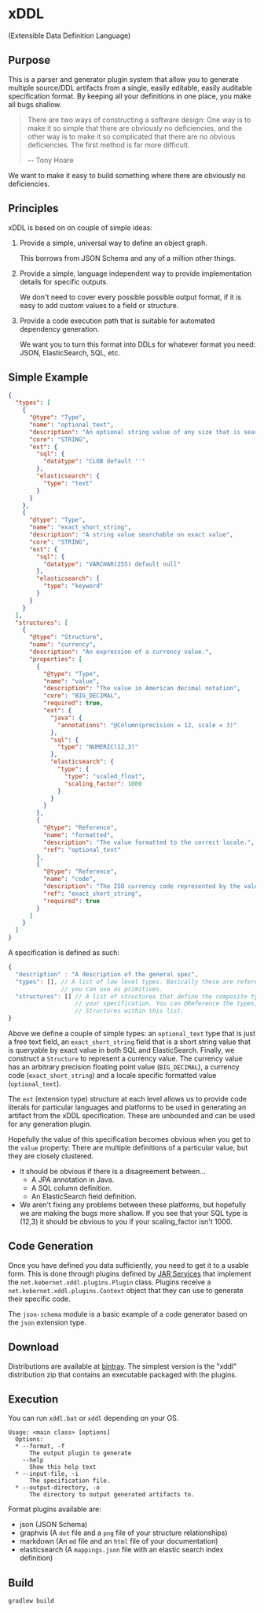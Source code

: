 xDDL
====

(Extensible Data Definition Language)

Purpose
-------

This is a parser and generator plugin system that allow you to generate multiple source/DDL artifacts from a single, 
easily editable, easily auditable specification format. By keeping all your definitions in one place, you make all 
bugs shallow.

> There are two ways of constructing a software design: One way is to make it so simple that there are obviously no 
> deficiencies, and the other way is to make it so complicated that there are no obvious deficiencies. The first method
> is far more difficult.
>
> -- Tony Hoare

We want to make it easy to build something where there are obviously no deficiencies.

Principles
----------

xDDL is based on on couple of simple ideas:

  1. Provide a simple, universal way to define an object graph.
     
     This borrows from JSON Schema and any of a million other things.
  1. Provide a simple, language independent way to provide implementation details for specific outputs.
     
     We don't need to cover every possible possible output format, if it is easy to add custom values to a field or 
     structure.
     
  1. Provide a code execution path that is suitable for automated dependency generation.
  
     We want you to turn this format into DDLs for whatever format you need: JSON, ElasticSearch, SQL, etc.
     
Simple Example
--------------

```json
{
  "types": [
    {
      "@type": "Type",
      "name": "optional_text",
      "description": "An optional string value of any size that is searchable as text, not as a token value",
      "core": "STRING",
      "ext": {
        "sql": {
          "datatype": "CLOB default ''"
        },
        "elasticsearch": {
          "type": "text"
        }
      }
    },
    {
      "@type": "Type",
      "name": "exact_short_string",
      "description": "A string value searchable on exact value",
      "core": "STRING",
      "ext": {
        "sql": {
          "datatype": "VARCHAR(255) default null"
        },
        "elasticsearch": {
          "type": "keyword"
        }
      }
    }
  ],
  "structures": [
    {
      "@type": "Structure",
      "name": "currency",
      "description": "An expression of a currency value.",
      "properties": [
        {
          "@type": "Type",
          "name": "value",
          "description": "The value in American decimal notation",
          "core": "BIG_DECIMAL",
          "required": true,
          "ext": {
            "java": {
              "annotations": "@Column(precision = 12, scale = 3)"
            },
            "sql": {
              "type": "NUMERIC(12,3)"
            },
            "elasticsearch": {
              "type": {
                "type": "scaled_float",
                "scaling_factor": 1000
              }
            }
          }
        },
        {
          "@type": "Reference",
          "name": "formatted",
          "description": "The value formatted to the correct locale.",
          "ref": "optional_text"
        },
        {
          "@type": "Reference",
          "name": "code",
          "description": "The ISO currency code represented by the value",
          "ref": "exact_short_string",
          "required": true
        }
      ]
    }
  ]
}
```

A specification is defined as such: 

```javascript
{
  "description" : "A description of the general spec",
  "types": [], // A list of low level types. Basically these are references
               // you can use as primitives.
  "structures": [] // A list of structures that define the composite types of
                   // your specification. You can @Reference the types, or other
                   // Structures within this list.
}

```

Above we define a couple of simple types: an ``optional_text`` type that is just a free text field, an 
``exact_short_string`` field that is a short string value that is queryable by exact value in both SQL and 
ElasticSearch. Finally, we construct a ``Structure`` to represent a currency value. The currency value has an 
arbitrary precision floating point value (``BIG_DECIMAL``), a currency code (``exact_short_string``) and a locale 
specific formatted value (``optional_text``).

The ``ext`` (extension type) structure at each level allows us to provide code literals for particular languages and platforms to be
used in generating an artifact from the xDDL specification. These are unbounded and can be used for any generation 
plugin.

Hopefully the value of this specification becomes obvious when you get to the ``value`` property: There are multiple 
definitions of a particular value, but they are closely clustered.
 * It should be obvious if there is a disagreement between...
    * A JPA annotation in Java.
    * A SQL column definition.
    * An ElasticSearch field definition.
 * We aren't fixing any problems between these platforms, but hopefully we are making the bugs more shallow. If you see
   that your SQL type is (12,3) it should be obvious to you if your scaling_factor isn't 1000.
   
Code Generation
---------------

Once you have defined you data sufficiently, you need to get it to a usable form. This is done through plugins defined
by [JAR Services](https://docs.oracle.com/javase/7/docs/api/java/util/ServiceLoader.html) that implement the
``net.kebernet.xddl.plugins.Plugin`` class. Plugins receive a ``net.kebernet.xddl.plugins.Context`` object that they 
can use to generate their specific code.

The ``json-schema`` module is a basic example of a code generator based on the ``json`` extension type.

Download
--------

Distributions are available at [bintray](https://bintray.com/kebernet/maven/xddl). The simplest
version is the "xddl" distribution zip that contains an executable packaged with the plugins.



Execution
---------

You can run ``xddl.bat`` or ``xddl`` depending on your OS.

```
Usage: <main class> [options]
  Options:
  * --format, -f
      The output plugin to generate
    --help
      Show this help text
  * --input-file, -i
      The specification file.
  * --output-directory, -o
      The directory to output generated artifacts to.

```

Format plugins available are:

 * json (JSON Schema)
 * graphvis (A ``dot`` file and a ``png`` file of your structure relationships)
 * markdown (An ``md`` file and an ``html`` file of your documentation)
 * elasticsearch (A ``mappings.json`` file with an elastic search index definition)
 

Build
-----

``gradlew build``